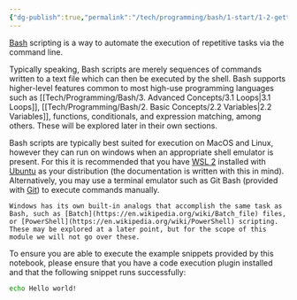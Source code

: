 ```yaml
---
{"dg-publish":true,"permalink":"/tech/programming/bash/1-start/1-2-getting-started/","created":"2024-03-04T11:24:31.170-05:00","updated":"2024-03-05T03:32:17.558-05:00"}
---
```


[Bash](https://www.gnu.org/software/bash/) scripting is a way to automate the execution of repetitive tasks via the command line.

Typically speaking, Bash scripts are merely sequences of commands written to a text file which can then be executed by the shell. Bash supports higher-level features common to most high-use programming languages such as [[Tech/Programming/Bash/3. Advanced Concepts/3.1 Loops\|3.1 Loops]], [[Tech/Programming/Bash/2. Basic Concepts/2.2 Variables\|2.2 Variables]], functions, conditionals, and expression matching, among others. These will be explored later in their own sections.

Bash scripts are typically best suited for execution on MacOS and Linux, however they can run on windows when an appropriate shell emulator is present. For this it is recommended that you have [WSL 2](https://learn.microsoft.com/en-us/windows/wsl/install) installed with [Ubuntu](https://ubuntu.com/desktop/wsl) as your distribution (the documentation is written with this in mind). Alternatively, you may use a terminal emulator such as Git Bash (provided with [Git](https://git-scm.com/)) to execute commands manually.

```ad-note
Windows has its own built-in analogs that accomplish the same task as Bash, such as [Batch](https://en.wikipedia.org/wiki/Batch_file) files, or [PowerShell](https://en.wikipedia.org/wiki/PowerShell) scripting. These may be explored at a later point, but for the scope of this module we will not go over these.
```

To ensure you are able to execute the example snippets provided by this notebook, please ensure that you have a code execution plugin installed and that the following snippet runs successfully:

```bash
echo Hello world!
```